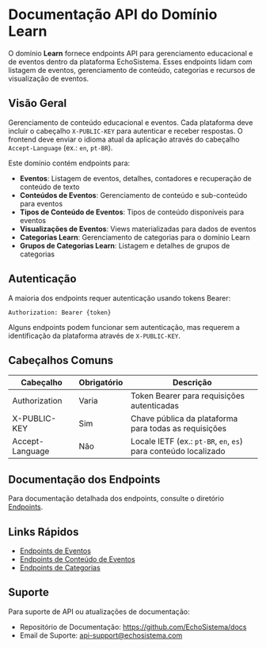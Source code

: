 # Documentação API do Domínio Learn

O domínio **Learn** fornece endpoints API para gerenciamento educacional e de eventos dentro da plataforma EchoSistema. Esses endpoints lidam com listagem de eventos, gerenciamento de conteúdo, categorias e recursos de visualização de eventos.

## Visão Geral

Gerenciamento de conteúdo educacional e eventos. Cada plataforma deve incluir o cabeçalho `X-PUBLIC-KEY` para autenticar e receber respostas. O frontend deve enviar o idioma atual da aplicação através do cabeçalho `Accept-Language` (ex.: `en`, `pt-BR`).

Este domínio contém endpoints para:

- **Eventos**: Listagem de eventos, detalhes, contadores e recuperação de conteúdo de texto
- **Conteúdos de Eventos**: Gerenciamento de conteúdo e sub-conteúdo para eventos
- **Tipos de Conteúdo de Eventos**: Tipos de conteúdo disponíveis para eventos
- **Visualizações de Eventos**: Views materializadas para dados de eventos
- **Categorias Learn**: Gerenciamento de categorias para o domínio Learn
- **Grupos de Categorias Learn**: Listagem e detalhes de grupos de categorias

## Autenticação

A maioria dos endpoints requer autenticação usando tokens Bearer:

```
Authorization: Bearer {token}
```

Alguns endpoints podem funcionar sem autenticação, mas requerem a identificação da plataforma através de `X-PUBLIC-KEY`.

## Cabeçalhos Comuns

| Cabeçalho       | Obrigatório | Descrição |
| --------------- | ----------- | --------- |
| Authorization   | Varia       | Token Bearer para requisições autenticadas |
| X-PUBLIC-KEY    | Sim         | Chave pública da plataforma para todas as requisições |
| Accept-Language | Não         | Locale IETF (ex.: `pt-BR`, `en`, `es`) para conteúdo localizado |

## Documentação dos Endpoints

Para documentação detalhada dos endpoints, consulte o diretório [Endpoints](./Endpoints/README.md).

## Links Rápidos

- [Endpoints de Eventos](./Endpoints/README.md#endpoints-de-eventos)
- [Endpoints de Conteúdo de Eventos](./Endpoints/README.md#endpoints-de-conteúdo-de-eventos)
- [Endpoints de Categorias](./Endpoints/README.md#endpoints-de-categorias)

## Suporte

Para suporte de API ou atualizações de documentação:
- Repositório de Documentação: https://github.com/EchoSistema/docs
- Email de Suporte: api-support@echosistema.com

